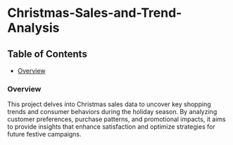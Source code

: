 # Christmas-Sales-and-Trend-Analysis

## Table of Contents
- [Overview](#overview)


### Overview
This project delves into Christmas sales data to uncover key shopping trends and consumer behaviors during the holiday season. By analyzing customer preferences, purchase patterns, and promotional impacts, it aims to provide insights that enhance satisfaction and optimize strategies for future festive campaigns.
